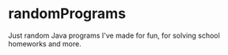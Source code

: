 # randomPrograms
Just random Java programs I've made for fun, for solving school homeworks and more.
